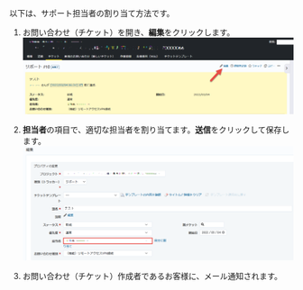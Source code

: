 以下は、サポート担当者の割り当て方法です。

1. お問い合わせ（チケット）を開き、**編集**をクリックします。
    ![Screenshot](/images/clipboard-202203071046-7dbk3.png)

2. **担当者**の項目で、適切な担当者を割り当てます。**送信**をクリックして保存します。
    ![Screenshot](/images/clipboard-202203071050-wmnsd.png)

1. お問い合わせ（チケット）作成者であるお客様に、メール通知されます。
